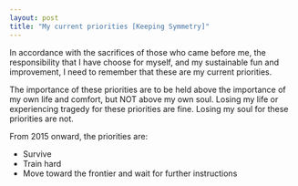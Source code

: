 ```yaml
---
layout: post
title: "My current priorities [Keeping Symmetry]"
---
```


In accordance with the sacrifices of those who came before me, the responsibility that I have choose for myself, and my sustainable fun and improvement, I need to remember that these are my current priorities.

The importance of these priorities are to be held above the importance of my own life and comfort, but NOT above my own soul. Losing my life or experiencing tragedy for these priorities are fine. Losing my soul for these priorities are not.

From 2015 onward, the priorities are:

-  Survive
-  Train hard
-  Move toward the frontier and wait for further instructions
